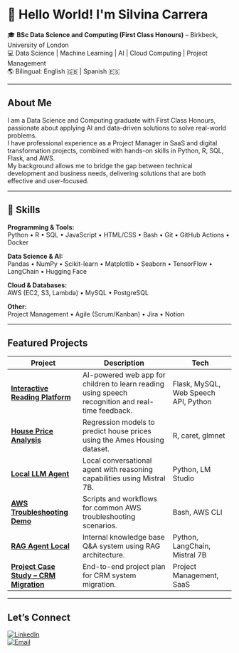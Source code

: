 # 👋 Hello World! I'm Silvina Carrera

🎓 **BSc Data Science and Computing (First Class Honours)** – Birkbeck, University of London  
💻 Data Science | Machine Learning | AI | Cloud Computing | Project Management  
🌎 Bilingual: English 🇬🇧 | Spanish 🇪🇸  

---

## About Me
I am a Data Science and Computing graduate with First Class Honours, passionate about applying AI and data-driven solutions to solve real-world problems.  
I have professional experience as a Project Manager in SaaS and digital transformation projects, combined with hands-on skills in Python, R, SQL, Flask, and AWS.  
My background allows me to bridge the gap between technical development and business needs, delivering solutions that are both effective and user-focused.

---

## 🚀 Skills

**Programming & Tools:**  
Python • R • SQL • JavaScript • HTML/CSS • Bash • Git • GitHub Actions • Docker  

**Data Science & AI:**  
Pandas • NumPy • Scikit-learn • Matplotlib • Seaborn • TensorFlow • LangChain • Hugging Face  

**Cloud & Databases:**  
AWS (EC2, S3, Lambda) • MySQL • PostgreSQL  

**Other:**  
Project Management • Agile (Scrum/Kanban) • Jira • Notion  

---

## Featured Projects

| Project | Description | Tech |
|---------|-------------|------|
| [**Interactive Reading Platform**](https://github.com/scarrera03/reading-interactive) | AI-powered web app for children to learn reading using speech recognition and real-time feedback. | Flask, MySQL, Web Speech API, Python |
| [**House Price Analysis**](https://github.com/scarrera03/house-price-analysis) | Regression models to predict house prices using the Ames Housing dataset. | R, caret, glmnet |
| [**Local LLM Agent**](https://github.com/scarrera03/llm-agent-local) | Local conversational agent with reasoning capabilities using Mistral 7B. | Python, LM Studio |
| [**AWS Troubleshooting Demo**](https://github.com/scarrera03/aws-troubleshooting-demo) | Scripts and workflows for common AWS troubleshooting scenarios. | Bash, AWS CLI |
| [**RAG Agent Local**](https://github.com/scarrera03/rag-agent-local) | Internal knowledge base Q&A system using RAG architecture. | Python, LangChain, Mistral 7B |
| [**Project Case Study – CRM Migration**](https://github.com/scarrera03/project-case-study-crm-migration) | End-to-end project plan for CRM system migration. | Project Management, SaaS |

---

## Let’s Connect
[![LinkedIn](https://img.shields.io/badge/LinkedIn-0077B5?style=flat&logo=linkedin&logoColor=white)](https://www.linkedin.com/in/tu-perfil)  
[![Email](https://img.shields.io/badge/Email-silvinacarrera87%40gmail.com-red)](mailto:silvinacarrera87@gmail.com)  
